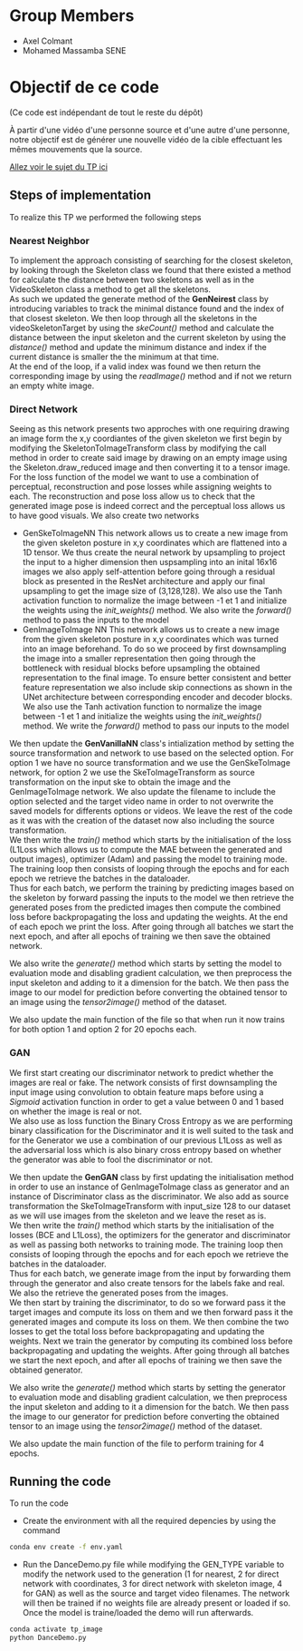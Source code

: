 # Group Members
- Axel Colmant
- Mohamed Massamba SENE

# Objectif de ce code
(Ce code est indépendant de tout le reste du dépôt)

À partir d'une vidéo d'une personne source et d'une autre d'une personne, notre objectif est de générer une nouvelle vidéo de la cible effectuant les mêmes mouvements que la source. 

[Allez voir le sujet du TP ici](http://alexandre.meyer.pages.univ-lyon1.fr/m2-apprentissage-profond-image/am/tp_dance/)


## Steps of implementation
To realize this TP we performed the following steps

### Nearest Neighbor
To implement the approach consisting of searching for the closest skeleton, by looking through the Skeleton class we found that there existed a method for calculate the distance between two skeletons as well as in the VideoSkeleton class a method to get all the skeletons.<br/>
As such we updated the generate method of the **GenNeirest** class by introducing variables to track the minimal distance found and the index of that closest skeleton. We then loop through all the skeletons in the videoSkeletonTarget by using the *skeCount()* method and calculate the distance between the input skeleton and the current skeleton by using the *distance()* method and update the minimum distance and index if the current distance is smaller the the minimum at that time.<br/>
At the end of the loop, if a valid index was found we then return the corresponding image by using the *readImage()* method and if not we return an empty white image.

### Direct Network

Seeing as this network presents two approches with one requiring drawing an image form the x,y coordiantes of the given skeleton we first begin by modifying the SkeletonToImageTransform class by modifying the call method in order to create said image by drawing on an empty image using the Skeleton.draw_reduced image and then converting it to a tensor image.<br/>
For the loss function of the model we want to use a combination of perceptual, reconstruction and pose losses while assigning weights to each. The reconstruction and pose loss allow us to check that the generated image pose is indeed correct and the perceptual loss allows us to have good visuals. We also create two networks<br/>
- GenSkeToImageNN
This network allows us to create a new image from the given skeleton posture in x,y coordinates which are flattened into a 1D tensor. We thus create the neural network by upsampling to project the input to a higher dimension then uspsampling into an inital 16x16 images we also apply self-attention before going through a residual block as presented in the ResNet architecture and apply our final upsampling to get the image size of (3,128,128). We also use the Tanh activation function to normalize the image between -1 et 1 and initialize the weights using the *init_weights()* method.
We also write the *forward()* method to pass the inputs to the model
- GenImageToImage NN
This network allows us to create a new image from the given skeleton posture in x,y coordinates which was turned into an image beforehand. To do so we proceed by first downsampling the image into a smaller representation then going through the bottleneck with residual blocks before upsampling the obtained representation to the final image. To ensure better consistent and better feature representation we also include skip connections as shown in the UNet architecture between corresponding encoder and decoder blocks. We also use the Tanh activation function to normalize the image between -1 et 1 and initialize the weights using the *init_weights()* method. We write the *forward()* method to pass our inputs to the model

We then update the **GenVanillaNN** class's intialization method by setting the source transformation and network to use based on the selected option. For option 1 we have no source transformation and we use the GenSkeToImage network, for option 2 we use the SkeToImageTransform as source transformation on the input ske to obtain the image and the GenImageToImage network. We also update the filename to include the option selected and the target video name in order to not overwrite the saved models for differents options or videos. We leave the rest of the code as it was with the creation of the dataset now also including the source transformation.<br/>
We then write the *train()* method which starts by the initialisation of the loss (L1Loss which allows us to compute the MAE between the generated and output images), optimizer (Adam) and passing the model to training mode. The training loop then consists of looping through the epochs and for each epoch we retrieve the batches in the dataloader.<br/> Thus for each batch, we perform the training by predicting images based on the skeleton by forward passing the inputs to the model we then retrieve the generated poses from the predicted images then compute the combined loss before backpropagating the loss and updating the weights. At the end of each epoch we print the loss. After going through all batches we start the next epoch, and after all epochs of training we then save the obtained network.

We also write the *generate()* method which starts by setting the model to evaluation mode and disabling gradient calculation, we then preprocess the input skeleton and adding to it a dimension for the batch. We then pass the image to our model for prediction before converting the obtained tensor to an image using the *tensor2image()* method of the dataset.

We also update the main function of the file so that when run it now trains for both option 1 and option 2 for 20 epochs each.


### GAN

We first start creating our discriminator network to predict whether the images are real or fake. The network consists of first downsampling the input image using convolution to obtain feature maps before using a *Sigmoid* activation function in order to get a value between 0 and 1 based on whether the image is real or not.<br/>
We also use as loss function the Binary Cross Entropy as we are performing binary classification for the Discriminator and it is well suited to the task and for the Generator we use a combination of our previous L1Loss as well as the adversarial loss which is also binary cross entropy based on whether the generator was able to fool the discriminator or not.

We then update the **GenGAN** class by first updating the initialisation method in order to use an instance of GenImageToImage class as generator and an instance of Discriminator class as the discriminator. We also add as source transformation the SkeToImageTransform with input_size 128 to our dataset as we will use images from the skeleton and we leave the reset as is.<br/>
We then write the *train()* method which starts by the initialisation of the losses (BCE and L1Loss), the optimizers for the generator and discriminator as well as passing both networks to training mode. The training loop then consists of looping through the epochs and for each epoch we retrieve the batches in the dataloader.<br/> Thus for each batch, we generate image from the input by forwarding them through the generator and also create tensors for the labels fake and real. We also the retrieve the generated poses from the images.<br/>
We then start by training the discriminator, to do so we forward pass it the target images and compute its loss on them and we then forward pass it the generated images and compute its loss on them. We then combine the two losses to get the total loss before backpropagating and updating the weights. Next we train the generator by computing its combined loss before backpropagating and updating the weights. After going through all batches we start the next epoch, and after all epochs of training we then save the obtained generator.

We also write the *generate()* method which starts by setting the generator to evaluation mode and disabling gradient calculation, we then preprocess the input skeleton and adding to it a dimension for the batch. We then pass the image to our generator for prediction before converting the obtained tensor to an image using the *tensor2image()* method of the dataset.

We also update the main function of the file to perform training for 4 epochs.


## Running the code
To run the code
- Create the environment with all the required depencies by using the command
```bash
conda env create -f env.yaml
```
- Run the DanceDemo.py file while modifying the GEN_TYPE variable to modify the network used to the generation (1 for nearest, 2 for direct network with coordinates, 3 for direct network with skeleton image, 4 for GAN) as well as the source and target video filenames. The network will then be trained if no weights file are already present or loaded if so. Once the model is traine/loaded the demo will run afterwards.
```bash
conda activate tp_image 
python DanceDemo.py
```